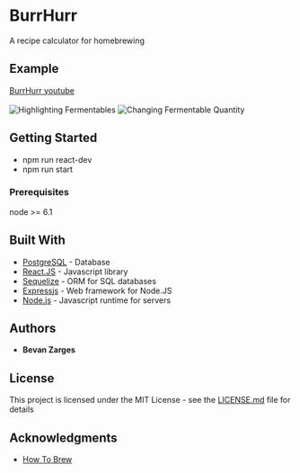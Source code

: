 # BurrHurr
A recipe calculator for homebrewing


## Example 
[BurrHurr youtube](https://youtu.be/a6fXBFR717U)\
\
![Highlighting Fermentables](https://media.giphy.com/media/VIDbBG4eSQ9QRVfEJF/giphy.gif)
![Changing Fermentable Quantity](https://media.giphy.com/media/XE6g8VNgRrXfhzOWLE/giphy.gif)

## Getting Started

* npm run react-dev
* npm run start

### Prerequisites

node >= 6.1

## Built With

* [PostgreSQL](https://www.postgresql.org/) - Database
* [React.JS](https://reactjs.org/) - Javascript library
* [Sequelize](https://sequelize.org/master/) - ORM for SQL databases
* [Expressjs](https://expressjs.com/) - Web framework for Node.JS
* [Node.js](https://nodejs.org/en/about/) - Javascript runtime for servers

## Authors

* **Bevan Zarges**

## License

This project is licensed under the MIT License - see the [LICENSE.md](LICENSE.md) file for details

## Acknowledgments

* [How To Brew](http://www.howtobrew.com/)

